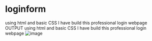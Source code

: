 # loginform
using html and basic CSS I have build this professional login webpage
OUTPUT
using html and basic CSS I have build this professional login webpage
![image](https://user-images.githubusercontent.com/105263777/223943013-aba98500-1034-48f5-95cf-8a12f8b8c4d7.png)
